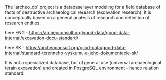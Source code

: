 The 'archeo_db' project is a database layer modeling for a field database of facts of destructive 
archaeological research (excavation research). It is conceptually based on a general analysis of 
research and definition of research entities:

here ENG - https://archeoconsult.org/good-data/good-data-internal/excavation-docu-standard/

here SK - https://archeoconsult.org/good-data/good-data-internal/standard-terenneho-vyskumu-a-jeho-dokumentacie-sk/

It is not a specialized database, but of general use (universal archaeological terain excavation) and created in 
PostgreSQL environment - hence relation standard.
